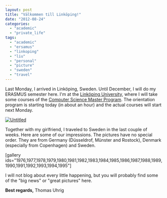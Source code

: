```yaml
---
layout: post
title: "Välkommen till Linköping!"
date: "2012-08-24"
categories: 
  - "academic"
  - "private_life"
tags: 
  - "academic"
  - "ersamus"
  - "linkoping"
  - "liu"
  - "personal"
  - "picture"
  - "sweden"
  - "travel"
---
```


Last Monday, I arrived in Linköping, Sweden. Until December, I will do my ERASMUS semester here. I'm at the [Linköping University](http://www.liu.se/?l=en), where I will take some courses of the [Computer Science Master Program](http://www.liu.se/en/education/master/programmes/6MICS?l=en). The orientation program is starting today (in about an hour) and the actual courses will start next Monday.

[![](images/Untitled-300x80.png "Untitled")](http://tuhrig.de/wp-content/uploads/Untitled.png)

Together with my girlfriend, I traveled to Sweden in the last couple of weeks. Here are some of our impressions. The pictures have no special order. They are from Germany (Düsseldrof, Münster and Rostock), Denmark (especially from Copenhagen) and Sweden.

\[gallery ids="1976,1977,1978,1979,1980,1981,1982,1983,1984,1985,1986,1987,1988,1989,1990,1991,1992,1993,1994,1995"\]

I will not blog about every little happening, but you will probably find some of the "big news" or "great pictures" here.

**Best regards,** Thomas Uhrig

